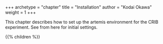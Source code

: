 +++
archetype = "chapter"
title = "Installation"
author = "Kodai Okawa"
weight = 1
+++

This chapter describes how to set up the artemis environment for the CRIB experiment.
See from here for initial settings.

{{% children %}}
